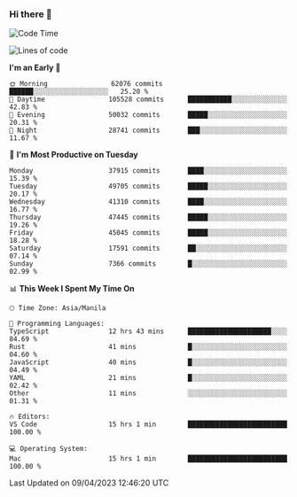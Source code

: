 ### Hi there 👋

<!--START_SECTION:waka-->
![Code Time](http://img.shields.io/badge/Code%20Time-3%2C815%20hrs%2019%20mins-blue)

![Lines of code](https://img.shields.io/badge/From%20Hello%20World%20I%27ve%20Written-99.8%20million%20lines%20of%20code-blue)

**I'm an Early 🐤** 

```text
🌞 Morning                62076 commits       ██████░░░░░░░░░░░░░░░░░░░   25.20 % 
🌆 Daytime                105528 commits      ███████████░░░░░░░░░░░░░░   42.83 % 
🌃 Evening                50032 commits       █████░░░░░░░░░░░░░░░░░░░░   20.31 % 
🌙 Night                  28741 commits       ███░░░░░░░░░░░░░░░░░░░░░░   11.67 % 
```
📅 **I'm Most Productive on Tuesday** 

```text
Monday                   37915 commits       ████░░░░░░░░░░░░░░░░░░░░░   15.39 % 
Tuesday                  49705 commits       █████░░░░░░░░░░░░░░░░░░░░   20.17 % 
Wednesday                41310 commits       ████░░░░░░░░░░░░░░░░░░░░░   16.77 % 
Thursday                 47445 commits       █████░░░░░░░░░░░░░░░░░░░░   19.26 % 
Friday                   45045 commits       █████░░░░░░░░░░░░░░░░░░░░   18.28 % 
Saturday                 17591 commits       ██░░░░░░░░░░░░░░░░░░░░░░░   07.14 % 
Sunday                   7366 commits        █░░░░░░░░░░░░░░░░░░░░░░░░   02.99 % 
```


📊 **This Week I Spent My Time On** 

```text
🕑︎ Time Zone: Asia/Manila

💬 Programming Languages: 
TypeScript               12 hrs 43 mins      █████████████████████░░░░   84.69 % 
Rust                     41 mins             █░░░░░░░░░░░░░░░░░░░░░░░░   04.60 % 
JavaScript               40 mins             █░░░░░░░░░░░░░░░░░░░░░░░░   04.49 % 
YAML                     21 mins             █░░░░░░░░░░░░░░░░░░░░░░░░   02.42 % 
Other                    11 mins             ░░░░░░░░░░░░░░░░░░░░░░░░░   01.31 % 

🔥 Editors: 
VS Code                  15 hrs 1 min        █████████████████████████   100.00 % 

💻 Operating System: 
Mac                      15 hrs 1 min        █████████████████████████   100.00 % 
```


 Last Updated on 09/04/2023 12:46:20 UTC
<!--END_SECTION:waka-->


<!--
**rad182/rad182** is a ✨ _special_ ✨ repository because its `README.md` (this file) appears on your GitHub profile.

Here are some ideas to get you started:

- 🔭 I’m currently working on ...
- 🌱 I’m currently learning ...
- 👯 I’m looking to collaborate on ...
- 🤔 I’m looking for help with ...
- 💬 Ask me about ...
- 📫 How to reach me: ...
- 😄 Pronouns: ...
- ⚡ Fun fact: ...
-->

